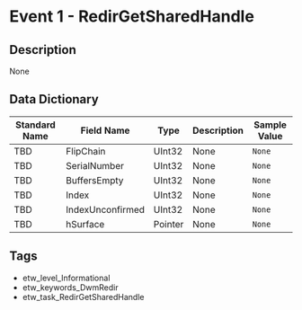 # Event 1 - RedirGetSharedHandle

## Description
None

## Data Dictionary
|Standard Name|Field Name|Type|Description|Sample Value|
|---|---|---|---|---|
|TBD|FlipChain|UInt32|None|`None`|
|TBD|SerialNumber|UInt32|None|`None`|
|TBD|BuffersEmpty|UInt32|None|`None`|
|TBD|Index|UInt32|None|`None`|
|TBD|IndexUnconfirmed|UInt32|None|`None`|
|TBD|hSurface|Pointer|None|`None`|

## Tags
* etw_level_Informational
* etw_keywords_DwmRedir
* etw_task_RedirGetSharedHandle